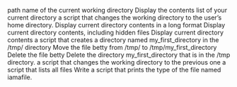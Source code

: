 path name of the current working directory
Display the contents list of your current directory
a script that changes the working directory to the user’s home directory.
Display current directory contents in a long format
Display current directory contents, including hidden files
Display current directory contents
a script that creates a directory named my_first_directory in the /tmp/ directory
Move the file betty from /tmp/ to /tmp/my_first_directory
Delete the file betty
Delete the directory my_first_directory that is in the /tmp directory.
a script that changes the working directory to the previous one
a script that lists all files
Write a script that prints the type of the file named iamafile.

